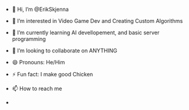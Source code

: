 - 👋 Hi, I’m @ErikSkjenna
- 👀 I’m interested in Video Game Dev and Creating Custom Algorithms
- 🌱 I’m currently learning AI devellopement, and basic server programming
- 💞️ I’m looking to collaborate on ANYTHING
- 😄 Pronouns: He/Him
- ⚡ Fun fact: I make good Chicken


- 📫 How to reach me
- 
<!---
ErikSkjenna/ErikSkjenna is a ✨ special ✨ repository because its `README.md` (this file) appears on your GitHub profile.
You can click the Preview link to take a look at your changes.
--->
